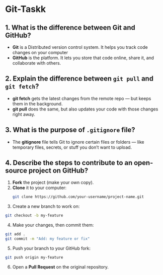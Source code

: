 # Git-Taskk

## 1. What is the difference between Git and GitHub?

- **Git** is a Distributed version control system. It helps you track code changes on your computer  
- **GitHub** is the platform. It lets you store that code online, share it, and collaborate with others.

## 2. Explain the difference between `git pull` and `git fetch`?
- **git fetch** gets the latest changes from the remote repo — but keeps them in the background.
- **git pull** does the same, but also updates your code with those changes right away.

## 3. What is the purpose of `.gitignore` file?
- The **gitignore** file tells Git to ignore certain files or folders — like temporary files, secrets, or stuff you don’t want to upload.

## 4. Describe the steps to contribute to an open-source project on GitHub?

1. **Fork** the project (make your own copy).
2. **Clone** it to your computer:
   ```bash
   git clone https://github.com/your-username/project-name.git
   ```
3. Create a new branch to work on:
  ```bash
  git checkout -b my-feature
  ```
4. Make your changes, then commit them:
  ```bash
  git add .
  git commit -m "Add: my feature or fix"
  ```
5. Push your branch to your GitHub fork:
  ```bash
  git push origin my-feature
  ```
6. Open a **Pull Request** on the original repository.



  
